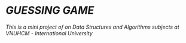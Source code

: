 # **_GUESSING GAME_**
_This is a mini project of on Data Structures and Algorithms subjects at VNUHCM - International University_
<p>
<div text-align="center">
<img src="res\images\background.jpeg" alt="">
</div>
</p>
